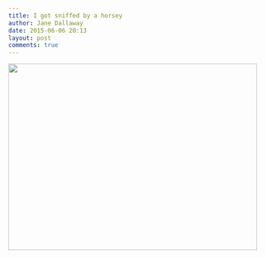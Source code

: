 ```yaml
---
title: I got sniffed by a horsey
author: Jane Dallaway
date: 2015-06-06 20:13
layout: post
comments: true
---
```


<div><a href="http://static.skitters.dallaway.com/tp_IMG_1583.JPG"><img src="http://static.skitters.dallaway.com/tp_thumb_IMG_1583.JPG" width="500" height="375"/></a></div>



  




      
